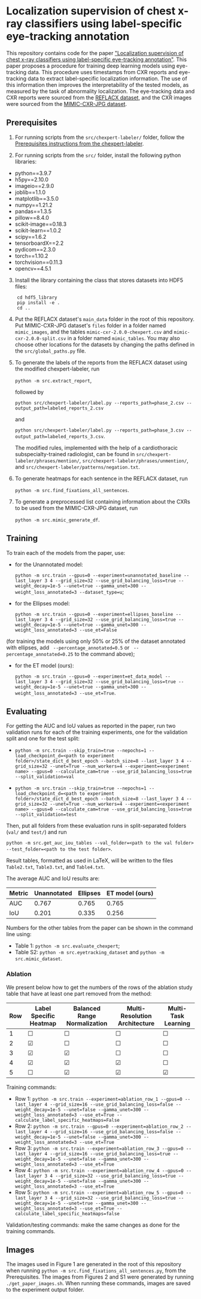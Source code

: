 # Localization supervision of chest x-ray classifiers using label-specific eye-tracking annotation

This repository contains code for the paper ["Localization supervision of chest x-ray classifiers using label-specific eye-tracking annotation"](https://arxiv.org/abs/2207.09771). This paper proposes a procedure for training deep learning models using eye-tracking data. This procedure uses timestamps from CXR reports and eye-tracking data to extract label-specific localization information. The use of this information then improves the interpretability of the tested models, as measured by the task of abnormality localization. The eye-tracking data and CXR reports were sourced from the [REFLACX dataset](https://www.physionet.org/content/reflacx-xray-localization/1.0.0/), and the CXR images were sourced from the [MIMIC-CXR-JPG dataset](https://physionet.org/content/mimic-cxr-jpg/2.0.0/).

## Prerequisites

1. For running scripts from the `src/chexpert-labeler/` folder, follow the [Prerequisites instructions from the chexpert-labeler](https://github.com/stanfordmlgroup/chexpert-labeler/tree/4629609647d027b1dc9d4f340f5d3c03b4fb4e4f#prerequisites).

1. For running scripts from the `src/` folder, install the following python libraries:
- python==3.9.7
- h5py==2.10.0
- imageio==2.9.0
- joblib==1.1.0
- matplotlib==3.5.0
- numpy==1.21.2
- pandas==1.3.5
- pillow==8.4.0
- scikit-image==0.18.3
- scikit-learn==1.0.2
- scipy==1.6.2
- tensorboardX==2.2
- pydicom==2.3.0
- torch==1.10.2
- torchvision==0.11.3
- opencv==4.5.1

3. Install the library containing the class that stores datasets into HDF5 files: 
```
    cd hdf5_library
    pip install -e .
    cd ..
```

4. Put the REFLACX dataset's `main_data` folder in the root of this repository. Put MIMIC-CXR-JPG dataset's `files` folder in a folder named `mimic_images`, and the tables `mimic-cxr-2.0.0-chexpert.csv` and `mimic-cxr-2.0.0-split.csv` in a folder named `mimic_tables`. You may also choose other locations for the datasets by changing the paths defined in the `src/global_paths.py` file.

5. To generate the labels of the reports from the REFLACX dataset using the modified chexpert-labeler, run 

    `python -m src.extract_report`,

    followed by 

    `python src/chexpert-labeler/label.py --reports_path=phase_2.csv --output_path=labeled_reports_2.csv`
	
	and 
	
	`python src/chexpert-labeler/label.py --reports_path=phase_3.csv --output_path=labeled_reports_3.csv`.

    The modified rules, implemented with the help of a cardiothoracic subspecialty-trained radiologist, can be found in `src/chexpert-labeler/phrases/mention/`, `src/chexpert-labeler/phrases/unmention/`, and `src/chexpert-labeler/patterns/negation.txt`. 

6. To generate heatmaps for each sentence in the REFLACX dataset, run 

    `python -m src.find_fixations_all_sentences`. 

7. To generate a preprocessed list containing information about the CXRs to be used from the MIMIC-CXR-JPG dataset, run 

    `python -m src.mimic_generate_df`.

## Training

To train each of the models from the paper, use:
- for the Unannotated model:

    `python -m src.train --gpus=0 --experiment=unannotated_baseline --last_layer 3 4 --grid_size=32 --use_grid_balancing_loss=true --weight_decay=1e-5 --unet=true --gamma_unet=300 --weight_loss_annotated=3 --dataset_type=u`;

- for the Ellipses model: 

    `python -m src.train --gpus=0 --experiment=ellipses_baseline --last_layer 3 4 --grid_size=32 --use_grid_balancing_loss=true --weight_decay=1e-5 --unet=true --gamma_unet=300 --weight_loss_annotated=3 --use_et=False`

(for training the models using only 50% or 25% of the dataset annotated with ellipses, add ` --percentage_annotated=0.5` or ` --percentage_annotated=0.25` to the command above);

- for the ET model (ours): 

    `python -m src.train --gpus=0 --experiment=et_data_model --last_layer 3 4 --grid_size=32 --use_grid_balancing_loss=true --weight_decay=1e-5 --unet=true --gamma_unet=300 --weight_loss_annotated=3 --use_et=True`.

## Evaluating

For getting the AUC and IoU values as reported in the paper, run two validation runs for each of the training experiments, one for the validation split and one for the test split:

- `python -m src.train --skip_train=true --nepochs=1 --load_checkpoint_d=<path to experiment folder>/state_dict_d_best_epoch --batch_size=8 --last_layer 3 4 --grid_size=32 --unet=True --num_workers=4 --experiment=<experiment name> --gpus=0 --calculate_cam=true --use_grid_balancing_loss=true --split_validation=val`

- `python -m src.train --skip_train=true --nepochs=1 --load_checkpoint_d=<path to experiment folder>/state_dict_d_best_epoch --batch_size=8 --last_layer 3 4 --grid_size=32 --unet=True --num_workers=4 --experiment=<experiment name> --gpus=0 --calculate_cam=true --use_grid_balancing_loss=true --split_validation=test`

Then, put all folders from these evaluation runs in split-separated folders (`val/` and `test/`) and run 

`python -m src.get_auc_iou_tables --val_folder=<path to the val folder> --test_folder=<path to the test folder>`.

Result tables, formatted as used in LaTeX, will be written to the files `Table2.txt`, `Table3.txt`, and `Table4.txt`.

The average AUC and IoU results are:

| Metric      | Unannotated | Ellipses | ET model (ours) |
| --- | --- | --- | --- |
| AUC | 0.767 | 0.765 | 0.765 | 
| IoU | 0.201 | 0.335 | 0.256 |

Numbers for the other tables from the paper can be shown in the command line using:
- Table 1: `python -m src.evaluate_chexpert`;
- Table S2: `python -m src.eyetracking_dataset` and `python -m src.mimic_dataset`.

### Ablation

We present below how to get the numbers of the rows of the ablation study table that have at least one part removed from the method:

| Row      | Label Specific Heatmap | Balanced Range Normalization | Multi-Resolution Architecture | Multi-Task Learning |
| --- | --- | --- | --- | --- |
| 1 | &#9744; | &#9744; | &#9744; | &#9744; | &#9744; | 
| 2 | &#9745; | &#9744; | &#9744; | &#9744; |
| 3 | &#9745; | &#9745; | &#9744; | &#9744; |
| 4 | &#9745; | &#9745; | &#9745; | &#9744; |
| 5 | &#9744; | &#9745; | &#9745; | &#9745; |

Training commands:
- Row 1: `python -m src.train --experiment=ablation_row_1 --gpus=0 --last_layer 4 --grid_size=16 --use_grid_balancing_loss=false --weight_decay=1e-5 --unet=false --gamma_unet=300 --weight_loss_annotated=3 --use_et=True --calculate_label_specific_heatmaps=False`
- Row 2: `python -m src.train --gpus=0 --experiment=ablation_row_2 --last_layer 4 --grid_size=16 --use_grid_balancing_loss=false --weight_decay=1e-5 --unet=false --gamma_unet=300 --weight_loss_annotated=3 --use_et=True`
- Row 3: `python -m src.train --experiment=ablation_row_3 --gpus=0 --last_layer 4 --grid_size=16 --use_grid_balancing_loss=true --weight_decay=1e-5 --unet=false --gamma_unet=300 --weight_loss_annotated=3 --use_et=True`
- Row 4: `python -m src.train --experiment=ablation_row_4 --gpus=0 --last_layer 3 4 --grid_size=32 --use_grid_balancing_loss=true --weight_decay=1e-5 --unet=false --gamma_unet=300 --weight_loss_annotated=3 --use_et=True`
- Row 5: `python -m src.train --experiment=ablation_row_5 --gpus=0 --last_layer 3 4 --grid_size=32 --use_grid_balancing_loss=true --weight_decay=1e-5 --unet=true --gamma_unet=300 --weight_loss_annotated=3 --use_et=True --calculate_label_specific_heatmaps=false`

Validation/testing commands: make the same changes as done for the training commands.

## Images

The images used in Figure 1 are generated in the root of this repository when running `python -m src.find_fixations_all_sentences.py`, from the Prerequisites. The images from Figures 2 and S1 were generated by running `./get_paper_images.sh`. When running these commands, images are saved to the experiment output folder.
